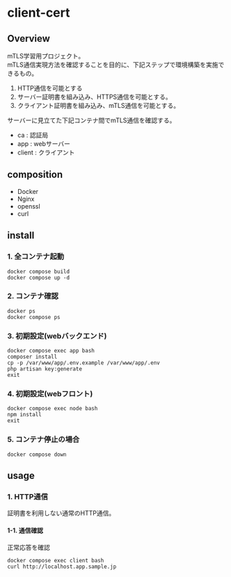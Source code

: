 # client-cert

## Overview
mTLS学習用プロジェクト。<br>
mTLS通信実現方法を確認することを目的に、下記ステップで環境構築を実施できるもの。
1. HTTP通信を可能とする
2. サーバー証明書を組み込み、HTTPS通信を可能とする。
3. クライアント証明書を組み込み、mTLS通信を可能とする。

サーバーに見立てた下記コンテナ間でmTLS通信を確認する。
- ca : 認証局
- app : webサーバー
- client : クライアント

## composition
- Docker
- Nginx
- openssl
- curl

## install
### 1. 全コンテナ起動
```shell
docker compose build
docker compose up -d
```

### 2. コンテナ確認
```shell
docker ps
docker compose ps
```

### 3. 初期設定(webバックエンド)
```shell
docker compose exec app bash
composer install
cp -p /var/www/app/.env.example /var/www/app/.env
php artisan key:generate
exit
```

### 4. 初期設定(webフロント)
```shell
docker compose exec node bash
npm install
exit
```

### 5. コンテナ停止の場合
```shell
docker compose down
```

## usage
### 1. HTTP通信
証明書を利用しない通常のHTTP通信。
#### 1-1. 通信確認
正常応答を確認
```shell
docker compose exec client bash
curl http://localhost.app.sample.jp
```
